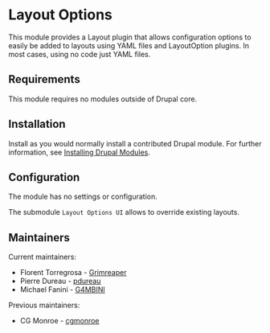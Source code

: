 # Layout Options

This module provides a Layout plugin that allows configuration options to
easily be added to layouts using YAML files and LayoutOption plugins. In
most cases, using no code just YAML files.


## Requirements

This module requires no modules outside of Drupal core.


## Installation

Install as you would normally install a contributed Drupal module. For further
information, see
[Installing Drupal Modules](https://www.drupal.org/docs/extending-drupal/installing-drupal-modules).


## Configuration

The module has no settings or configuration.

The submodule `Layout Options UI` allows to override existing layouts.


## Maintainers

Current maintainers:
- Florent Torregrosa - [Grimreaper](https://www.drupal.org/user/2388214)
- Pierre Dureau - [pdureau](https://www.drupal.org/user/1903334)
- Michael Fanini - [G4MBINI](https://www.drupal.org/user/2533498)

Previous maintainers:
- CG Monroe - [cgmonroe](https://www.drupal.org/user/563114)
